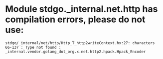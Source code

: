 # Module stdgo._internal.net.http has compilation errors, please do not use:
```
stdgo/_internal/net/http/Http_T_http2writeContext.hx:27: characters 66-137 : Type not found : _internal.vendor.golang_dot_org.x.net.http2.hpack.Hpack_Encoder

```

